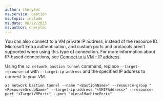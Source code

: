 ```yaml
---
author: cherylmc
ms.service: bastion
ms.topic: include
ms.date: 06/22/2023
ms.author: cherylmc
---
```

You can also connect to a VM private IP address, instead of the resource ID. Microsoft Entra authentication, and custom ports and protocols aren't supported when using this type of connection. For more information about IP-based connections, see [Connect to a VM - IP address](../articles/bastion/connect-ip-address.md).

Using the `az network bastion tunnel` command, replace `--target-resource-id` with `--target-ip-address` and the specified IP address to connect to your VM.

```azurecli
az network bastion tunnel --name "<BastionName>" --resource-group "<ResourceGroupName>" --target-ip-address "<VMIPAddress>" --resource-port "<TargetVMPort>" --port "<LocalMachinePort>"
```
